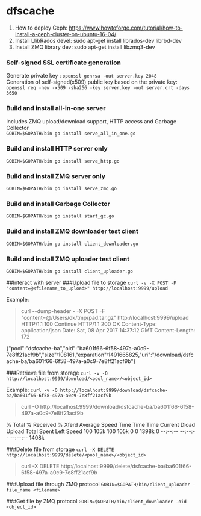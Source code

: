 # dfscache
1. How to deploy Ceph: https://www.howtoforge.com/tutorial/how-to-install-a-ceph-cluster-on-ubuntu-16-04/
2. Install LlibRados devel: sudo apt-get install librados-dev librbd-dev
3. Install ZMQ library dev: sudo apt-get install libzmq3-dev

### Self-signed SSL certificate generation
Generate private key : `openssl genrsa -out server.key 2048`  
Generation of self-signed(x509) public key based on the private key: `openssl req -new -x509 -sha256 -key server.key -out server.crt -days 3650`

### Build and install all-in-one server
Includes ZMQ upload/download support, HTTP access and Garbage Collector  
`GOBIN=$GOPATH/bin go install serve_all_in_one.go`

### Build and install HTTP server only
`GOBIN=$GOPATH/bin go install serve_http.go`

### Build and install ZMQ server only
`GOBIN=$GOPATH/bin go install serve_zmq.go`

### Build and install Garbage Collector
`GOBIN=$GOPATH/bin go install start_gc.go`

### Build and install ZMQ downloader test client
`GOBIN=$GOPATH/bin go install client_downloader.go`

### Build and install ZMQ uploader test client
`GOBIN=$GOPATH/bin go install client_uploader.go`

##Interact with server
###Upload file to storage
`curl -v -X POST -F "content=@<filename_to_upload>" http://localhost:9999/upload`

Example:
>curl --dump-header - -X POST -F "content=@/Users/dk/tmp/pad.tar.gz" http://localhost:9999/upload
 HTTP/1.1 100 Continue 
 HTTP/1.1 200 OK
 Content-Type: application/json
 Date: Sat, 08 Apr 2017 14:37:12 GMT
 Content-Length: 172
 
 {"pool":"dsfcache-ba","oid":"ba601f66-6f58-497a-a0c9-7e8ff21acf9b","size":108161,"exparation":1491665825,"uri":"/download/dsfcache-ba/ba601f66-6f58-497a-a0c9-7e8ff21acf9b"}

###Retrieve file from storage
`curl -v -O http://localhost:9999/download/<pool_name>/<object_id>`

Example:
`curl -v -O http://localhost:9999/download/dsfcache-ba/ba601f66-6f58-497a-a0c9-7e8ff21acf9b`
>curl -O http://localhost:9999/download/dsfcache-ba/ba601f66-6f58-497a-a0c9-7e8ff21acf9b

   % Total    % Received % Xferd  Average Speed   Time    Time     Time  Current
                                  Dload  Upload   Total   Spent    Left  Speed
 100  105k  100  105k    0     0  1398k      0 --:--:-- --:--:-- --:--:-- 1408k
 
###Delete file from storage
`curl -X DELETE http://localhost:9999/delete/<pool_name>/<object_id>`

>curl -X DELETE http://localhost:9999/delete/dsfcache-ba/ba601f66-6f58-497a-a0c9-7e8ff21acf9b

###Upload file through ZMQ protocol
`GOBIN=$GOPATH/bin/client_uploader -file_name <filename>`

###Get file by ZMQ protocol
`GOBIN=$GOPATH/bin/client_downloader -oid <object_id>`
